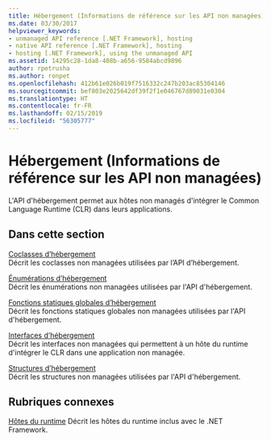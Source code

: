 ```yaml
---
title: Hébergement (Informations de référence sur les API non managées)
ms.date: 03/30/2017
helpviewer_keywords:
- unmanaged API reference [.NET Framework], hosting
- native API reference [.NET Framework], hosting
- hosting [.NET Framework], using the unmanaged API
ms.assetid: 14295c28-1da8-408b-a656-9584abcd9896
author: rpetrusha
ms.author: ronpet
ms.openlocfilehash: 412b61e026b019f7516332c247b203ac85304146
ms.sourcegitcommit: bef803e2025642df39f2f1e046767d89031e0304
ms.translationtype: HT
ms.contentlocale: fr-FR
ms.lasthandoff: 02/15/2019
ms.locfileid: "56305777"
---
```

# <a name="hosting-unmanaged-api-reference"></a>Hébergement (Informations de référence sur les API non managées)
L'API d'hébergement permet aux hôtes non managés d'intégrer le Common Language Runtime (CLR) dans leurs applications.  
  
## <a name="in-this-section"></a>Dans cette section  
 [Coclasses d’hébergement](../../../../docs/framework/unmanaged-api/hosting/hosting-coclasses.md)  
 Décrit les coclasses non managées utilisées par l’API d’hébergement.  
  
 [Énumérations d’hébergement](../../../../docs/framework/unmanaged-api/hosting/hosting-enumerations.md)  
 Décrit les énumérations non managées utilisées par l'API d'hébergement.  
  
 [Fonctions statiques globales d’hébergement](../../../../docs/framework/unmanaged-api/hosting/hosting-global-static-functions.md)  
 Décrit les fonctions statiques globales non managées utilisées par l'API d'hébergement.  
  
 [Interfaces d’hébergement](../../../../docs/framework/unmanaged-api/hosting/hosting-interfaces.md)  
 Décrit les interfaces non managées qui permettent à un hôte du runtime d'intégrer le CLR dans une application non managée.  
  
 [Structures d’hébergement](../../../../docs/framework/unmanaged-api/hosting/hosting-structures.md)  
 Décrit les structures non managées utilisées par l'API d'hébergement.  
  
## <a name="related-sections"></a>Rubriques connexes  
 [Hôtes du runtime](https://docs.microsoft.com/previous-versions/dotnet/netframework-4.0/a51xd4ze(v=vs.100))  
 Décrit les hôtes du runtime inclus avec le .NET Framework.
